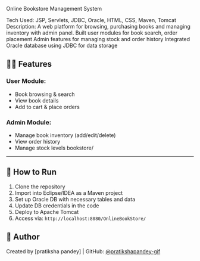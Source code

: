 Online Bookstore Management System 
 
 Tech Used: JSP, Servlets, JDBC, Oracle, HTML, CSS, Maven, Tomcat 
Description: A web platform for browsing, purchasing books and managing inventory 
with admin panel. 
Built user modules for book search, order placement 
Admin features for managing stock and order history 
Integrated Oracle database using JDBC for data storage
## 👨‍💻 Features

### User Module:
- Book browsing & search
- View book details
- Add to cart & place orders

### Admin Module:
- Manage book inventory (add/edit/delete)
- View order history
- Manage stock levels
bookstore/

---

## 🚀 How to Run

1. Clone the repository
2. Import into Eclipse/IDEA as a Maven project
3. Set up Oracle DB with necessary tables and data
4. Update DB credentials in the code
5. Deploy to Apache Tomcat
6. Access via: `http://localhost:8080/OnlineBookStore/`



## 📌 Author

Created by [pratiksha pandey] | GitHub: [@pratikshapandey-gif](https://github.com/pratikshapandey-gif)


